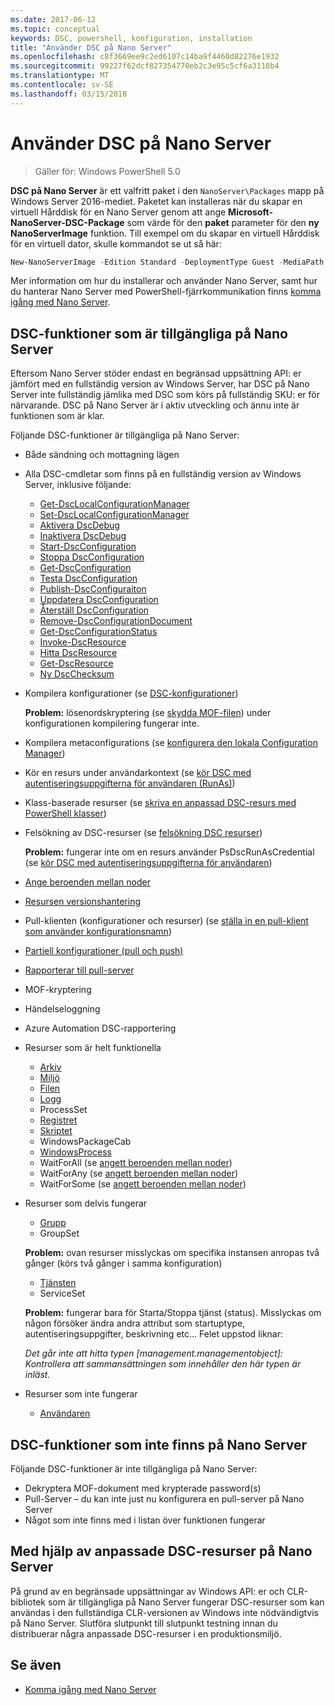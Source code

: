 ```yaml
---
ms.date: 2017-06-12
ms.topic: conceptual
keywords: DSC, powershell, konfiguration, installation
title: "Använder DSC på Nano Server"
ms.openlocfilehash: c8f3669ee9c2ed6107c14ba9f4460d82276e1932
ms.sourcegitcommit: 99227f62dcf827354770eb2c3e95c5cf6a3118b4
ms.translationtype: MT
ms.contentlocale: sv-SE
ms.lasthandoff: 03/15/2018
---
```

# <a name="using-dsc-on-nano-server"></a>Använder DSC på Nano Server

> Gäller för: Windows PowerShell 5.0

**DSC på Nano Server** är ett valfritt paket i den `NanoServer\Packages` mapp på Windows Server 2016-mediet. Paketet kan installeras när du skapar en virtuell Hårddisk för en Nano Server genom att ange **Microsoft-NanoServer-DSC-Package** som värde för den **paket** parameter för den **ny NanoServerImage**  funktion. Till exempel om du skapar en virtuell Hårddisk för en virtuell dator, skulle kommandot se ut så här:

```powershell
New-NanoServerImage -Edition Standard -DeploymentType Guest -MediaPath f:\ -BasePath .\Base -TargetPath .\Nano1\Nano.vhd -ComputerName Nano1 -Packages Microsoft-NanoServer-DSC-Package
```

Mer information om hur du installerar och använder Nano Server, samt hur du hanterar Nano Server med PowerShell-fjärrkommunikation finns [komma igång med Nano Server](https://technet.microsoft.com/library/mt126167.aspx).


## <a name="dsc-features-available-on-nano-server"></a>DSC-funktioner som är tillgängliga på Nano Server

 Eftersom Nano Server stöder endast en begränsad uppsättning API: er jämfört med en fullständig version av Windows Server, har DSC på Nano Server inte fullständig jämlika med DSC som körs på fullständig SKU: er för närvarande. DSC på Nano Server är i aktiv utveckling och ännu inte är funktionen som är klar.
 
 Följande DSC-funktioner är tillgängliga på Nano Server: 


* Både sändning och mottagning lägen

* Alla DSC-cmdletar som finns på en fullständig version av Windows Server, inklusive följande: 
  * [Get-DscLocalConfigurationManager](https://technet.microsoft.com/library/dn407378.aspx)
  * [Set-DscLocalConfigurationManager](https://technet.microsoft.com/library/dn521621.aspx)     
  * [Aktivera DscDebug](https://technet.microsoft.com/en-us/library/mt517870.aspx)
  * [Inaktivera DscDebug](https://technet.microsoft.com/en-us/library/mt517872.aspx)       
  * [Start-DscConfiguration](https://technet.microsoft.com/en-us/library/dn521623.aspx)
  * [Stoppa DscConfiguration](https://technet.microsoft.com/en-us/library/mt143542.aspx)
  * [Get-DscConfiguration](https://technet.microsoft.com/en-us/library/dn407379.aspx)
  * [Testa DscConfiguration](https://technet.microsoft.com/en-us/library/dn407382.aspx)      
  * [Publish-DscConfiguraiton](https://technet.microsoft.com/en-us/library/mt517875.aspx) 
  * [Uppdatera DscConfiguration](https://technet.microsoft.com/en-us/library/mt143541.aspx)
  * [Återställ DscConfiguration](https://technet.microsoft.com/en-us/library/dn407383.aspx)
  * [Remove-DscConfigurationDocument](https://technet.microsoft.com/en-us/library/mt143544.aspx)
  * [Get-DscConfigurationStatus](https://technet.microsoft.com/en-us/library/mt517868.aspx)
  * [Invoke-DscResource](https://technet.microsoft.com/en-us/library/mt517869.aspx)
  * [Hitta DscResource](https://technet.microsoft.com/en-us/library/mt517874.aspx)
  * [Get-DscResource](https://technet.microsoft.com/en-us/library/dn521625.aspx)
  * [Ny DscChecksum](https://technet.microsoft.com/en-us/library/dn521622.aspx)    

* Kompilera konfigurationer (se [DSC-konfigurationer](configurations.md))

  **Problem:** lösenordskryptering (se [skydda MOF-filen](securemof.md)) under konfigurationen kompilering fungerar inte.

* Kompilera metaconfigurations (se [konfigurera den lokala Configuration Manager](metaConfig.md))

* Kör en resurs under användarkontext (se [kör DSC med autentiseringsuppgifterna för användaren (RunAs)](runAsUser.md))

* Klass-baserade resurser (se [skriva en anpassad DSC-resurs med PowerShell klasser](authoringResourceClass.md))

* Felsökning av DSC-resurser (se [felsökning DSC resurser](debugresource.md))
  
  **Problem:** fungerar inte om en resurs använder PsDscRunAsCredential (se [kör DSC med autentiseringsuppgifterna för användaren](runAsUser.md))

* [Ange beroenden mellan noder](crossNodeDependencies.md) 

* [Resursen versionshantering](sxsResource.md)

* Pull-klienten (konfigurationer och resurser) (se [ställa in en pull-klient som använder konfigurationsnamn](pullClientConfigNames.md))

* [Partiell konfigurationer (pull och push)](partialConfigs.md)

* [Rapporterar till pull-server](reportServer.md) 

* MOF-kryptering

* Händelseloggning

* Azure Automation DSC-rapportering

* Resurser som är helt funktionella
  * [Arkiv](archiveResource.md)
  * [Miljö](environmentResource.md)
  * [Filen](fileResource.md)
  * [Logg](logResource.md)
  * ProcessSet
  * [Registret](registryResource.md)
  * [Skriptet](scriptResource.md)
  * WindowsPackageCab
  * [WindowsProcess](windowsProcessResource.md)
  * WaitForAll (se [angett beroenden mellan noder](crossNodeDependencies.md))
  * WaitForAny (se [angett beroenden mellan noder](crossNodeDependencies.md))
  * WaitForSome (se [angett beroenden mellan noder](crossNodeDependencies.md))

* Resurser som delvis fungerar
  * [Grupp](groupResource.md)
  * GroupSet
  
  **Problem:** ovan resurser misslyckas om specifika instansen anropas två gånger (körs två gånger i samma konfiguration)
  
  * [Tjänsten](serviceResource.md)
  * ServiceSet
  
  **Problem:** fungerar bara för Starta/Stoppa tjänst (status). Misslyckas om någon försöker ändra andra attribut som startuptype, autentiseringsuppgifter, beskrivning etc... Felet uppstod liknar:
  
  *Det går inte att hitta typen [management.managementobject]: Kontrollera att sammansättningen som innehåller den här typen är inläst.*
  
* Resurser som inte fungerar
  * [Användaren](userResource.md)
  

## <a name="dsc-features-not-available-on-nano-server"></a>DSC-funktioner som inte finns på Nano Server

Följande DSC-funktioner är inte tillgängliga på Nano Server:

* Dekryptera MOF-dokument med krypterade password(s) 
* Pull-Server – du kan inte just nu konfigurera en pull-server på Nano Server
* Något som inte finns med i listan över funktionen fungerar

## <a name="using-custom-dsc-resources-on-nano-server"></a>Med hjälp av anpassade DSC-resurser på Nano Server
 
På grund av en begränsade uppsättningar av Windows API: er och CLR-bibliotek som är tillgängliga på Nano Server fungerar DSC-resurser som kan användas i den fullständiga CLR-versionen av Windows inte nödvändigtvis på Nano Server. Slutföra slutpunkt till slutpunkt testning innan du distribuerar några anpassade DSC-resurser i en produktionsmiljö.

## <a name="see-also"></a>Se även
- [Komma igång med Nano Server](https://technet.microsoft.com/library/mt126167.aspx)

